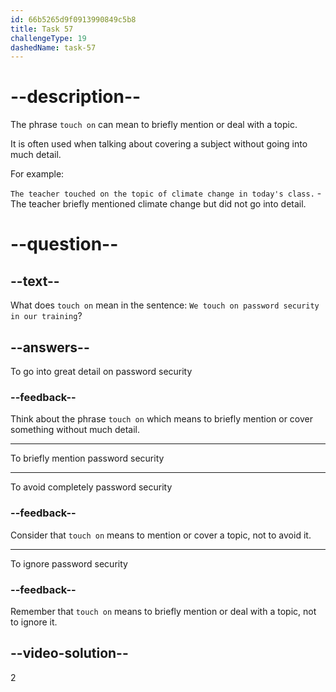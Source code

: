 ```yaml
---
id: 66b5265d9f0913990849c5b8
title: Task 57
challengeType: 19
dashedName: task-57
---
```


# --description--

The phrase `touch on` can mean to briefly mention or deal with a topic. 

It is often used when talking about covering a subject without going into much detail.

For example:

`The teacher touched on the topic of climate change in today's class.` - The teacher briefly mentioned climate change but did not go into detail.

# --question--

## --text--

What does `touch on` mean in the sentence: `We touch on password security in our training`?

## --answers--

To go into great detail on password security

### --feedback--

Think about the phrase `touch on` which means to briefly mention or cover something without much detail.

---

To briefly mention password security

---

To avoid completely password security

### --feedback--

Consider that `touch on` means to mention or cover a topic, not to avoid it.

---

To ignore password security

### --feedback--

Remember that `touch on` means to briefly mention or deal with a topic, not to ignore it.

## --video-solution--

2
